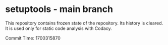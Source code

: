 # setuptools - main branch

This repository contains frozen state of the repository.
Its history is cleared. It is used only for static code
analysis with Codacy.

Commit Time: 1700315870